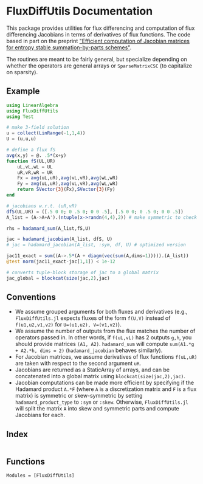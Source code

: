 # FluxDiffUtils Documentation

This package provides utilities for flux differencing and computation of flux differencing Jacobians in terms of derivatives of flux functions. The code based in part on the preprint ["Efficient computation of Jacobian matrices for entropy stable summation-by-parts schemes"](https://arxiv.org/abs/2006.07504).

The routines are meant to be fairly general, but specialize depending on whether the operators are general arrays or `SparseMatrixCSC` (to capitalize on sparsity).

## Example
```julia
using LinearAlgebra
using FluxDiffUtils
using Test

# make 3-field solution
u = collect(LinRange(-1,1,4))
U = (u,u,u)

# define a flux fS
avg(x,y) = @. .5*(x+y)
function fS(UL,UR)
    uL,vL,wL = UL
    uR,vR,wR = UR
    Fx = avg(uL,uR),avg(vL,vR),avg(wL,wR)
    Fy = avg(uL,uR),avg(vL,vR),avg(wL,wR)
    return SVector{3}(Fx),SVector{3}(Fy)
end

# jacobians w.r.t. (uR,vR)
dfS(UL,UR) = ([.5 0 0; 0 .5 0; 0 0 .5], [.5 0 0; 0 .5 0; 0 0 .5])
A_list = (A->A+A').(ntuple(x->randn(4,4),2)) # make symmetric to check formula

rhs = hadamard_sum(A_list,fS,U)

jac = hadamard_jacobian(A_list, dfS, U)
# jac = hadamard_jacobian(A_list, :sym, df, U) # optimized version

jac11_exact = sum((A->.5*(A + diagm(vec(sum(A,dims=1))))).(A_list))
@test norm(jac11_exact-jac[1,1]) < 1e-12

# converts tuple-block storage of jac to a global matrix
jac_global = blockcat(size(jac,2),jac)
```

## Conventions

- We assume grouped arguments for both fluxes and derivatives (e.g., `FluxDiffUtils.jl` expects fluxes of the form  `f(U,V)` instead of `f(u1,u2,v1,v2)` for `U=(u1,u2), V=(v1,v2)`).
- We assume the number of outputs from the flux matches the number of operators passed in. In other words, if `f(uL,vL)` has 2 outputs `g,h`, you should provide matrices `(A1, A2)`. `hadamard_sum` will compute `sum(A1.*g + A2.*h, dims = 2)` (`hadamard_jacobian` behaves similarly).
- For Jacobian matrices, we assume derivatives of flux functions `f(uL,uR)` are taken with respect to the second argument `uR`.
- Jacobians are returned as a StaticArray of arrays, and can be concatenated into a global matrix using `blockcat(size(jac,2),jac)`.
- Jacobian computations can be made more efficient by specifying if the Hadamard product `A.*F` (where `A` is a discretization matrix and `F` is a flux matrix) is symmetric or skew-symmetric by setting `hadamard_product_type` to `:sym` or `:skew`. Otherwise, `FluxDiffUtils.jl` will split the matrix `A` into skew and symmetric parts and compute Jacobians for each.

## Index

```@index
```

## Functions

```@autodocs
Modules = [FluxDiffUtils]
```
